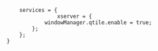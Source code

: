 ```nix{ config, pkgs, ... }:{
	services = {
                xserver = {
			windowManager.qtile.enable = true;
		};
	};
}
```
